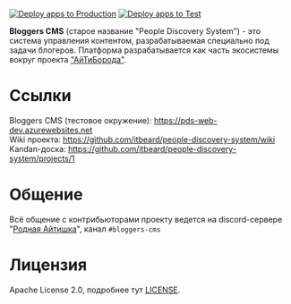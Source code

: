 [![Deploy apps to Production](https://github.com/itbeard/bloggers-cms/actions/workflows/deployment-prod-action.yml/badge.svg?branch=main)](https://github.com/itbeard/bloggers-cms/actions/workflows/deployment-prod-action.yml) 
[![Deploy apps to Test](https://github.com/itbeard/bloggers-cms/actions/workflows/deployment-test-action.yml/badge.svg)](https://github.com/itbeard/bloggers-cms/actions/workflows/deployment-test-action.yml)

**Bloggers CMS** (старое название "People Discovery System") - это система управления контентом, разрабатываемая специально под задачи блогеров. Платформа разрабатывается как часть экосистемы вокруг проекта ["АйТиБорода"](https://itbeard.com).

# Ссылки
Bloggers CMS (тестовое окружение): https://pds-web-dev.azurewebsites.net  
Wiki проекта: https://github.com/itbeard/people-discovery-system/wiki  
Kandan-доска: https://github.com/itbeard/people-discovery-system/projects/1

# Общение
Всё общение с контрибьюторами проекту ведется на discord-сервере "[Родная Айтишка](https://discord.gg/it)", канал `#bloggers-cms`

# Лицензия

Apache License 2.0, подробнее тут [LICENSE](LICENSE).
